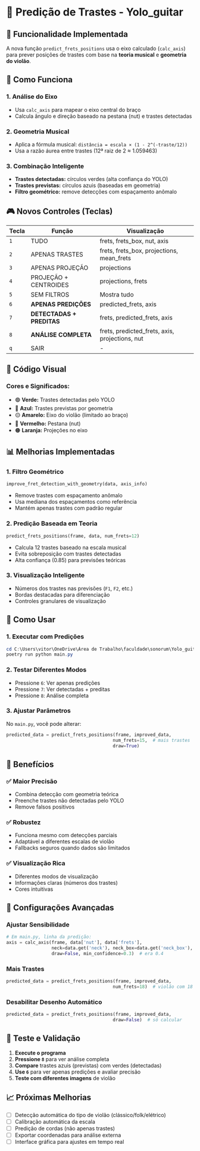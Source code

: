 # 🎸 Predição de Trastes - Yolo_guitar

## 🎯 Funcionalidade Implementada

A nova função `predict_frets_positions` usa o eixo calculado (`calc_axis`) para prever posições de trastes com base na **teoria musical** e **geometria do violão**.

## 🔧 Como Funciona

### 1. **Análise do Eixo**
- Usa `calc_axis` para mapear o eixo central do braço
- Calcula ângulo e direção baseado na pestana (nut) e trastes detectadas

### 2. **Geometria Musical**
- Aplica a fórmula musical: `distância = escala × (1 - 2^(-traste/12))`
- Usa a razão áurea entre trastes (12ª raiz de 2 ≈ 1.059463)

### 3. **Combinação Inteligente**
- **Trastes detectadas:** círculos verdes (alta confiança do YOLO)
- **Trastes previstas:** círculos azuis (baseadas em geometria)
- **Filtro geométrico:** remove detecções com espaçamento anômalo

## 🎮 Novos Controles (Teclas)

| Tecla | Função | Visualização |
|-------|--------|--------------|
| `1` | TUDO | frets, frets_box, nut, axis |
| `2` | APENAS TRASTES | frets, frets_box, projections, mean_frets |
| `3` | APENAS PROJEÇÃO | projections |
| `4` | PROJEÇÃO + CENTROIDES | projections, frets |
| `5` | SEM FILTROS | Mostra tudo |
| `6` | **APENAS PREDIÇÕES** | predicted_frets, axis |
| `7` | **DETECTADAS + PREDITAS** | frets, predicted_frets, axis |
| `8` | **ANÁLISE COMPLETA** | frets, predicted_frets, axis, projections, nut |
| `q` | SAIR | - |

## 🎨 Código Visual

### Cores e Significados:
- 🟢 **Verde:** Trastes detectadas pelo YOLO
- 🔵 **Azul:** Trastes previstas por geometria
- 🟡 **Amarelo:** Eixo do violão (limitado ao braço)
- 🔴 **Vermelho:** Pestana (nut)
- 🟠 **Laranja:** Projeções no eixo

## 📊 Melhorias Implementadas

### 1. **Filtro Geométrico**
```python
improve_fret_detection_with_geometry(data, axis_info)
```
- Remove trastes com espaçamento anômalo
- Usa mediana dos espaçamentos como referência
- Mantém apenas trastes com padrão regular

### 2. **Predição Baseada em Teoria**
```python
predict_frets_positions(frame, data, num_frets=12)
```
- Calcula 12 trastes baseado na escala musical
- Evita sobreposição com trastes detectadas
- Alta confiança (0.85) para previsões teóricas

### 3. **Visualização Inteligente**
- Números dos trastes nas previsões (`F1`, `F2`, etc.)
- Bordas destacadas para diferenciação
- Controles granulares de visualização

## 🚀 Como Usar

### 1. **Executar com Predições**
```powershell
cd C:\Users\vitor\OneDrive\Área de Trabalho\faculdade\sonorum\Yolo_guitar\src
poetry run python main.py
```

### 2. **Testar Diferentes Modos**
- Pressione `6`: Ver apenas predições
- Pressione `7`: Ver detectadas + preditas
- Pressione `8`: Análise completa

### 3. **Ajustar Parâmetros**
No `main.py`, você pode alterar:
```python
predicted_data = predict_frets_positions(frame, improved_data, 
                                        num_frets=15,  # mais trastes
                                        draw=True)
```

## 🎯 Benefícios

### ✅ **Maior Precisão**
- Combina detecção com geometria teórica
- Preenche trastes não detectadas pelo YOLO
- Remove falsos positivos

### ✅ **Robustez**
- Funciona mesmo com detecções parciais
- Adaptável a diferentes escalas de violão
- Fallbacks seguros quando dados são limitados

### ✅ **Visualização Rica**
- Diferentes modos de visualização
- Informações claras (números dos trastes)
- Cores intuitivas

## 🔧 Configurações Avançadas

### Ajustar Sensibilidade
```python
# Em main.py, linha da predição:
axis = calc_axis(frame, data['nut'], data['frets'], 
                 neck=data.get('neck'), neck_box=data.get('neck_box'),
                 draw=False, min_confidence=0.3)  # era 0.4
```

### Mais Trastes
```python
predicted_data = predict_frets_positions(frame, improved_data, 
                                        num_frets=18)  # violão com 18 trastes
```

### Desabilitar Desenho Automático
```python
predicted_data = predict_frets_positions(frame, improved_data, 
                                        draw=False)  # só calcular
```

## 🧪 Teste e Validação

1. **Execute o programa**
2. **Pressione `8`** para ver análise completa
3. **Compare** trastes azuis (previstas) com verdes (detectadas)
4. **Use `6`** para ver apenas predições e avaliar precisão
5. **Teste com diferentes imagens** de violão

## 📈 Próximas Melhorias

- [ ] Detecção automática do tipo de violão (clássico/folk/elétrico)
- [ ] Calibração automática da escala
- [ ] Predição de cordas (não apenas trastes)
- [ ] Exportar coordenadas para análise externa
- [ ] Interface gráfica para ajustes em tempo real